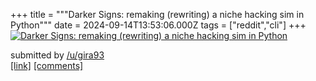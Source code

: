 +++
title = """Darker Signs: remaking (rewriting) a niche hacking sim in Python"""
date = 2024-09-14T13:53:06.000Z
tags = ["reddit","cli"]
+++
[![Darker Signs: remaking (rewriting) a niche hacking sim in Python](https://external-preview.redd.it/J2aG7jssFQfEcjMrqHwiy8_r0Yn0-n8-eJOEA4NRzTc.jpg?width=640&crop=smart&auto=webp&s=afb4860b2af6877ba46c4615371a52f213f18ae3 "Darker Signs: remaking (rewriting) a niche hacking sim in Python")](https://www.reddit.com/r/commandline/comments/1fgmkjw/darker_signs_remaking_rewriting_a_niche_hacking/)

submitted by [/u/gira93](https://www.reddit.com/user/gira93)  
[\[link\]](https://github.com/gira93/darker-signs) [\[comments\]](https://www.reddit.com/r/commandline/comments/1fgmkjw/darker_signs_remaking_rewriting_a_niche_hacking/)

